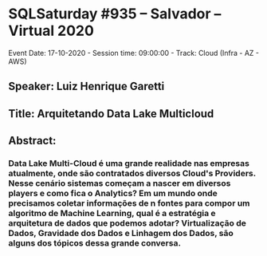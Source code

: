 # SQLSaturday #935 – Salvador – Virtual 2020
Event Date: 17-10-2020 - Session time: 09:00:00 - Track: Cloud (Infra - AZ - AWS)
## Speaker: Luiz Henrique Garetti
## Title: Arquitetando Data Lake Multicloud
## Abstract:
### Data Lake Multi-Cloud é uma grande realidade nas empresas atualmente, onde são contratados diversos Cloud's Providers. Nesse cenário sistemas começam a nascer em diversos players e como fica o Analytics? Em um mundo onde precisamos coletar informações de n fontes para compor um algoritmo de Machine Learning, qual é a estratégia e arquitetura de dados que podemos adotar? Virtualização de Dados, Gravidade dos Dados e Linhagem dos Dados, são alguns dos tópicos dessa grande conversa.
